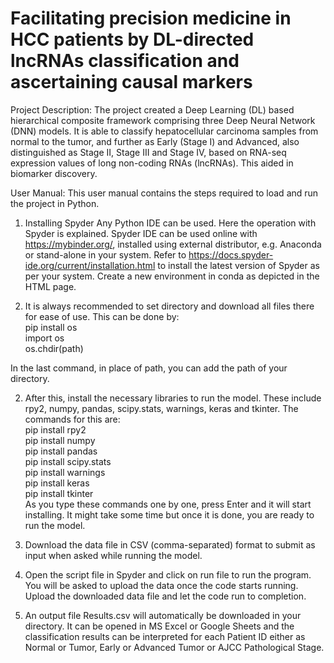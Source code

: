 
# Facilitating precision medicine in HCC patients by DL-directed lncRNAs classification and ascertaining causal markers

Project Description:
The project created a Deep Learning (DL) based hierarchical composite framework comprising three Deep Neural Network (DNN) models. It is able to classify hepatocellular carcinoma samples from normal to the tumor, and further as Early (Stage I) and Advanced, also distinguished as Stage II, Stage III and Stage IV, based on RNA-seq expression values of long non-coding RNAs (lncRNAs). This aided in biomarker discovery.  

User Manual: 
This user manual contains the steps required to load and run the project in Python. 

1. Installing Spyder 
Any Python IDE can be used. Here the operation with Spyder is explained. Spyder IDE can be used online with https://mybinder.org/, installed using external distributor, e.g. Anaconda or stand-alone in your system. Refer to https://docs.spyder-ide.org/current/installation.html to install the latest version of Spyder as per your system. Create a new environment in conda as depicted in the HTML page.

2. It is always recommended to set directory and download all files there for ease of use. This can be done by:  
pip install os  
import os  
os.chdir(path)   

In the last command, in place of path, you can add the path of your directory. 

2. After this, install the necessary libraries to run the model. These include rpy2, numpy, pandas, scipy.stats, warnings, keras and tkinter. The commands for this are:   
pip install rpy2  
pip install numpy  
pip install pandas  
pip install scipy.stats  
pip install warnings  
pip install keras  
pip install tkinter  
As you type these commands one by one, press Enter and it will start installing. It might take some time but once it is done, you are ready to run the model. 

3. Download the data file in CSV (comma-separated) format to submit as input when asked while running the model. 

4. Open the script file in Spyder and click on run file to run the program. You will be asked to upload the data once the code starts running. Upload the downloaded data file and let the code run to completion.  

5. An output file Results.csv will automatically be downloaded in your directory. It can be opened in MS Excel or Google Sheets and the classification results can be interpreted for each Patient ID either as Normal or Tumor, Early or Advanced Tumor or AJCC Pathological Stage. 


